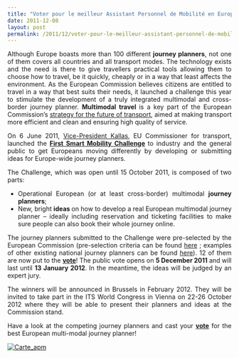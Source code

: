 ```yaml
---
title: "Voter pour le meilleur Assistant Personnel de Mobilité en Europe ! en France Multicity par Citroën et Eco-comparateur par la SNCF"
date: 2011-12-08
layout: post
permalink: /2011/12/voter-pour-le-meilleur-assistant-personnel-de-mobilite-en-europe-en-france-multicity-par-citroen-et.html
---
```


<p style="text-align: justify">Although Europe boasts more than 100 different <strong>journey planners</strong>,  not one of them covers all countries and all transport modes. The  technology exists and the need is there to give travellers practical  tools allowing them to choose how to travel, be it quickly, cheaply or  in a way that least affects the environment. As the European Commission  believes citizens are entitled to travel in a way that best suits their  needs, it launched a challenge this year to stimulate the development of  a truly integrated multimodal and cross-border journey planner. <strong>Multimodal travel </strong>is a key part of the European Commission’s <a href="http://ec.europa.eu/transport/strategies/2001_white_paper_en.htm" title="strategy for the future of transport">strategy for the future of transport</a>, aimed at making transport more efficient and clean and ensuring high quality of service.</p> <p style="text-align: justify">On 6 June 2011, <a href="http://ec.europa.eu/commission_2010-2014/kallas/index_en.htm" title="Vice-President Kallas">Vice-President Kallas</a>, EU Commissioner for transport, launched the <strong><a href="http://ec.europa.eu/transport/its/multimodal-planners/index_en.htm" target="_blank">First Smart Mobility Challenge</a> </strong>to  industry and the general public to get Europeans moving differently by  developing or submitting ideas for Europe-wide journey planners.</p> <p style="text-align: justify">The Challenge, which was open until 15 October 2011, is composed of two parts:</p> <ul style="text-align: justify"> <li>Operational European (or at least cross-border) multimodal <strong>journey planners</strong>;</li> <li>New, bright <strong>ideas </strong>on how to  develop a real European multimodal journey planner – ideally including  reservation and ticketing facilities to make sure people can also book  their whole journey online.</li> </ul> <p style="text-align: justify">The journey planners submitted to the Challenge  were pre-selected by the European Commission (pre-selection criteria can  be found <a href="http://ec.europa.eu/transport/its/multimodal-planners/faq/index_en.htm" title="here">here</a> ; examples of other existing national journey planners can be found <a href="http://ec.europa.eu/transport/its/multimodal-planners/examples-of-existing-national-journey-planners/index_en.htm" title="here">here</a>). 12 of them are now put to the <strong><a href="http://ec.europa.eu/transport/its/multimodal-planners/vote-on-journey-planners/index_en.htm" title="vote">vote</a></strong>! The public vote opens on <strong>5 December 2011</strong> and will last until <strong>13 January 2012</strong>. In the meantime, the ideas will be judged by an expert jury.</p> <p style="text-align: justify">The winners will be announced in Brussels in  February 2012. They will be invited to take part in the ITS World  Congress in Vienna on 22-26 October 2012 where they will be able to  present their planners and ideas at the Commission stand.</p> <p style="text-align: justify">Have a look at the competing journey planners and cast your <strong><a href="http://ec.europa.eu/transport/its/multimodal-planners/vote-on-journey-planners/index_en.htm" title="vote">vote</a></strong> for the best European multi-modal journey planner!</p> <p style="text-align: justify"><a href="/wp-content/uploads/sites/6/old/6a0120a66d2ad4970b0162fd85dfee970d-800wi.jpg" rel="lightbox"><img alt="Carte_apm" class="asset  asset-image at-xid-6a0120a66d2ad4970b0162fd85dfee970d" src="/wp-content/uploads/sites/6/old/6a0120a66d2ad4970b0162fd85dfee970d-500wi.jpg" style="margin-left: auto;margin-right: auto" title="Carte_apm" /></a><br /><br /><br /></p>